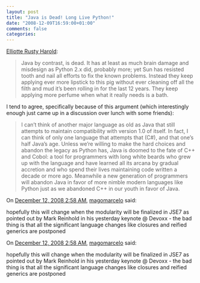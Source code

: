 ```yaml
---
layout: post
title: "Java is Dead! Long Live Python!"
date: "2008-12-09T16:59:00+01:00"
comments: false
categories: 
---
```


<p><a href="http://cafe.elharo.com/programming/java-is-dead-long-live-python/">Elliotte Rusty Harold</a>:</p>

<blockquote>
<p>Java by contrast, is dead. It has at least as much brain damage and misdesign as Python 2.x did, probably more; yet Sun has resisted tooth and nail all efforts to fix the known problems. Instead they keep applying ever more lipstick to this pig without ever cleaning off all the filth and mud it’s been rolling in for the last 12 years. They keep applying more perfume when what it really needs is a bath.</p>
</blockquote>

<p>I tend to agree, specifically because of this argument (which interestingly enough just came up in a discussion over lunch with some friends):</p>

<blockquote>
<p>I can’t think of another major language as old as Java that still attempts to maintain compatibility with version 1.0 of itself. In fact, I can think of only one language that attempts that (C#), and that one’s half Java’s age. Unless we’re willing to make the hard choices and abandon the legacy as Python has, Java is doomed to the fate of C++ and Cobol: a tool for programmers with long white beards who grew up with the language and have learned all its arcana by gradual accretion and who spend their lives maintaining code written a decade or more ago. Meanwhile a new generation of programmers will abandon Java in favor of more nimble modern languages like Python just as we abandoned C++ in our youth in favor of Java.</p>
</blockquote>

<section class="comments">



<div class="comment" id="comment-1892">
On <a href="#comment-1892" title="Permalink to this comment">December 12, 2008  2:58 AM</a>, <a href="http://magomarcelo.blogspot.com" title="http://magomarcelo.blogspot.com" rel="nofollow">magomarcelo</a>
said:
<p>hopefully this will change when the modularity will be finalized in JSE7 as pointed out by Mark Reinhold in his yesterday keynote @ Devoxx - the bad thing is that all the significant language changes like closures and reified generics are postponed</p>


<div class="comment" id="comment-1893">
On <a href="#comment-1893" title="Permalink to this comment">December 12, 2008  2:58 AM</a>, <a href="http://magomarcelo.blogspot.com" title="http://magomarcelo.blogspot.com" rel="nofollow">magomarcelo</a>
said:
<p>hopefully this will change when the modularity will be finalized in JSE7 as pointed out by Mark Reinhold in his yesterday keynote @ Devoxx - the bad thing is that all the significant language changes like closures and reified generics are postponed</p>


</section>

